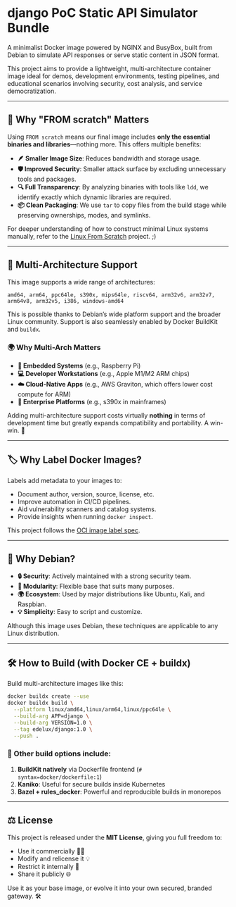 # django PoC Static API Simulator Bundle

A minimalist Docker image powered by NGINX and BusyBox, built from Debian to simulate API responses or serve static content in JSON format.

This project aims to provide a lightweight, multi-architecture container image ideal for demos, development environments, testing pipelines, and educational scenarios involving security, cost analysis, and service democratization.

---

## 🚀 Why "FROM scratch" Matters

Using `FROM scratch` means our final image includes **only the essential binaries and libraries**—nothing more. This offers multiple benefits:

- **🪶 Smaller Image Size**: Reduces bandwidth and storage usage.
- **🛡️ Improved Security**: Smaller attack surface by excluding unnecessary tools and packages.
- **🔍 Full Transparency**: By analyzing binaries with tools like `ldd`, we identify exactly which dynamic libraries are required.
- **📦 Clean Packaging**: We use `tar` to copy files from the build stage while preserving ownerships, modes, and symlinks.

For deeper understanding of how to construct minimal Linux systems manually, refer to the [Linux From Scratch](http://www.linuxfromscratch.org/) project. ;)

---

## 🧬 Multi-Architecture Support

This image supports a wide range of architectures:

```
amd64, arm64, ppc64le, s390x, mips64le, riscv64, arm32v6, arm32v7, arm64v8, arm32v5, i386, windows-amd64
```

This is possible thanks to Debian’s wide platform support and the broader Linux community. Support is also seamlessly enabled by Docker BuildKit and `buildx`.

### 🌍 Why Multi-Arch Matters

- **📱 Embedded Systems** (e.g., Raspberry Pi)
- **💻 Developer Workstations** (e.g., Apple M1/M2 ARM chips)
- **☁️ Cloud-Native Apps** (e.g., AWS Graviton, which offers lower cost compute for ARM)
- **🏢 Enterprise Platforms** (e.g., s390x in mainframes)

Adding multi-architecture support costs virtually **nothing** in terms of development time but greatly expands compatibility and portability. A win-win. 🎯

---

## 🏷️ Why Label Docker Images?

Labels add metadata to your images to:

- Document author, version, source, license, etc.
- Improve automation in CI/CD pipelines.
- Aid vulnerability scanners and catalog systems.
- Provide insights when running `docker inspect`.

This project follows the [OCI image label spec](https://github.com/opencontainers/image-spec/blob/main/annotations.md).

---

## 🔐 Why Debian?

- **🔒 Security**: Actively maintained with a strong security team.
- **🧩 Modularity**: Flexible base that suits many purposes.
- **🌍 Ecosystem**: Used by major distributions like Ubuntu, Kali, and Raspbian.
- **💡 Simplicity**: Easy to script and customize.

Although this image uses Debian, these techniques are applicable to any Linux distribution.

---

## 🛠 How to Build (with Docker CE + buildx)

Build multi-architecture images like this:

```sh
docker buildx create --use
docker buildx build \
  --platform linux/amd64,linux/arm64,linux/ppc64le \
  --build-arg APP=django \
  --build-arg VERSION=1.0 \
  --tag edelux/django:1.0 \
  --push .
```

### 🧩 Other build options include:

1. **BuildKit natively** via Dockerfile frontend (`# syntax=docker/dockerfile:1`)
2. **Kaniko**: Useful for secure builds inside Kubernetes
3. **Bazel + rules_docker**: Powerful and reproducible builds in monorepos

---

## ⚖️ License

This project is released under the **MIT License**, giving you full freedom to:

- Use it commercially 🧑‍💼
- Modify and relicense it 💡
- Restrict it internally 🏢
- Share it publicly 🌐

Use it as your base image, or evolve it into your own secured, branded gateway. 🛠️
